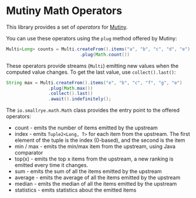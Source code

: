# Mutiny Math Operators

This library provides a set of _operators_ for [Mutiny](https://smallrye.io/smallrye-mutiny).

You can use these operators using the `plug` method offered by Mutiny:

```java
Multi<Long> counts = Multi.createFrom().items("a", "b", "c", "d", "e")
                            .plug(Math.count())
```

These operators provide streams (`Multi`) emitting new values when the computed value changes. To get the last value, use `collect().last()`:

```java
String max = Multi.createFrom().items("e", "b", "c", "f", "g", "e")
                .plug(Math.max())
                .collect().last()
                .await().indefinitely();
```

The `io.smallrye.math.Math` class provides the entry point to the offered operators:

* count - emits the number of items emitted by the upstream
* index - emits `Tuple2<Long, T>` for each item from the upstream. The first element of the tuple is the index (0-based), and the second is the item 
* min / max - emits the min/max item from the upstream, using Java comparator
* top(x) - emits the top x items from the upstream, a new ranking is emitted every time it changes.
* sum - emits the sum of all the items emitted by the upstream
* average - emits the average of all the items emitted by the upstream
* median - emits the median of all the items emitted by the upstream
* statistics - emits statistics about the emitted items



